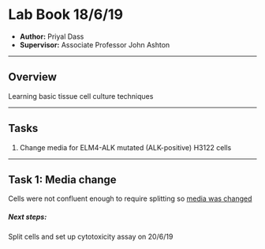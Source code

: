 # Lab Book 18/6/19
- **Author:** Priyal Dass
- **Supervisor:** Associate Professor John Ashton
------------------------------------------------------------------
## Overview
Learning basic tissue cell culture techniques

------------------------------------------------------------------
## Tasks
1. Change media for ELM4-ALK mutated (ALK-positive) H3122 cells

------------------------------------------------------------------
## Task 1: Media change

Cells were not confluent enough to require splitting so [media was changed](../Protocols/Media_change.md)

##### Next steps:
Split cells and set up cytotoxicity assay on 20/6/19
